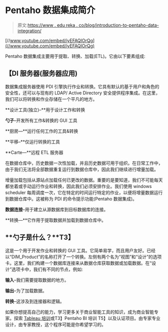 # Pentaho 数据集成简介

> 原文:[https://www . edu reka . co/blog/introduction-to-pentaho-data-integration/](https://www.edureka.co/blog/introduction-to-pentaho-data-integration/)

[//www.youtube.com/embed/iyEFAQIOrQg](//www.youtube.com/embed/iyEFAQIOrQg)

Pentaho 数据集成主要用于提取、转换、加载(ETL)。它由以下要素组成:

## **【DI 服务器(服务器应用)**

数据集成服务器使用 PDI 引擎执行作业和转换。它具有默认的基于用户和角色的安全性，还可以与现有的 LDAP/ Active Directory 安全提供程序集成。在这里，我们可以将转换和作业存储在一个平凡的地方。

**设计工具(独立)–**用于设计工作和转换

**勺子**–开发所有工作&转换的 GUI 工具

**厨房—**运行任何工作的工具&转换

**平移–**仅运行转换的工具

**Carte—**远程 ETL 服务器

在数据仓库中，历史数据一次性加载，并且历史数据可用于组织。在日常工作中，由于我们无法将全部数据重复运行到数据仓库中，因此我们继续进行增量加载。

增量加载包括从源站点加载任何已更改的数据。重要的是要知道，我们不可能每天都坐着或手动运行作业和转换，因此我们必须安排作业。我们使用 windows scheduler 每周调度一次，它在特定的时间运行特定的作业，以便将增量数据运行到数据仓库中。这被称为 PDI 的命令提示功能(Pentaho 数据集成)。

**数据连接**–用于建立从源数据库到目标数据库的连接。

**转换—**它作用于提取数据并加载到数据仓库中。

## **勺子是什么？**T3】

这是一个用于开发作业和转换的 GUI 工具。它简单易学，而且用户友好。已经以“DIM_Product”的名称打开了一个转换。左侧有两个名为“视图”和“设计”的选项卡。这里，我们构建一个数据库连接来从数据仓库获取数据或加载数据。在“设计”选项卡中，我们有不同的节点，例如:

**输入**–我们需要提取数据的地方。

**输出**–为了加载数据。

**转换**–这涉及到连接器和逻辑。

如果你想提高自己的能力，学习更多关于商业智能工具的知识，成为商业智能专家。探索 [Tableau 培训](https://www.edureka.co/tableau-certification-training)或T3】Pentaho BI 培训 T5】以及认证项目。由专家专业设计，由专家教授，这个程序可能是你希望学习的。